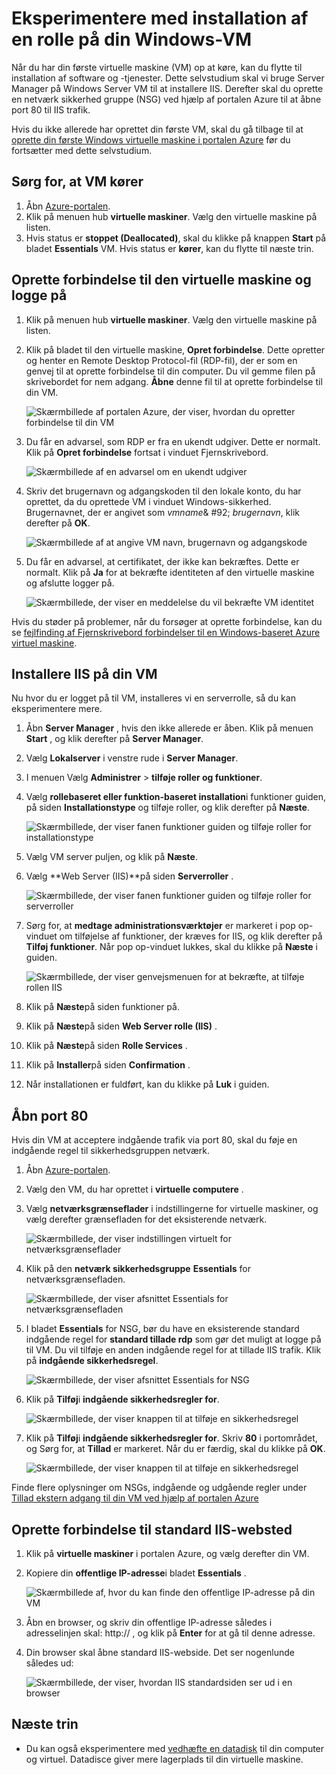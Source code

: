 <properties
    pageTitle="Installere IIS på din første Windows VM | Microsoft Azure"
    description="Eksperimentere med din første Windows virtuelle maskine ved at installere IIS og åbne port 80 ved hjælp af portalen Azure."
    keywords=""
    services="virtual-machines-windows"
    documentationCenter=""
    authors="cynthn"
    manager="timlt"
    editor=""
    tags="azure-resource-manager"/>
<tags
    ms.service="virtual-machines-windows"
    ms.workload="infrastructure-services"
    ms.tgt_pltfrm="vm-windows"
    ms.devlang="na"
    ms.topic="article"
    ms.date="09/06/2016"
    ms.author="cynthn"/>

# <a name="experiment-with-installing-a-role-on-your-windows-vm"></a>Eksperimentere med installation af en rolle på din Windows-VM
    
Når du har din første virtuelle maskine (VM) op at køre, kan du flytte til installation af software og -tjenester. Dette selvstudium skal vi bruge Server Manager på Windows Server VM til at installere IIS. Derefter skal du oprette en netværk sikkerhed gruppe (NSG) ved hjælp af portalen Azure til at åbne port 80 til IIS trafik. 

Hvis du ikke allerede har oprettet din første VM, skal du gå tilbage til at [oprette din første Windows virtuelle maskine i portalen Azure](virtual-machines-windows-hero-tutorial.md) før du fortsætter med dette selvstudium.

## <a name="make-sure-the-vm-is-running"></a>Sørg for, at VM kører

1. Åbn [Azure-portalen](https://portal.azure.com).
2. Klik på menuen hub **virtuelle maskiner**. Vælg den virtuelle maskine på listen.
3. Hvis status er **stoppet (Deallocated)**, skal du klikke på knappen **Start** på bladet **Essentials** VM. Hvis status er **kører**, kan du flytte til næste trin.

## <a name="connect-to-the-virtual-machine-and-sign-in"></a>Oprette forbindelse til den virtuelle maskine og logge på

1.  Klik på menuen hub **virtuelle maskiner**. Vælg den virtuelle maskine på listen.

3. Klik på bladet til den virtuelle maskine, **Opret forbindelse**. Dette opretter og henter en Remote Desktop Protocol-fil (RDP-fil), der er som en genvej til at oprette forbindelse til din computer. Du vil gemme filen på skrivebordet for nem adgang. **Åbne** denne fil til at oprette forbindelse til din VM.

    ![Skærmbillede af portalen Azure, der viser, hvordan du opretter forbindelse til din VM](./media/virtual-machines-windows-hero-tutorial/connect.png)

4. Du får en advarsel, som RDP er fra en ukendt udgiver. Dette er normalt. Klik på **Opret forbindelse** fortsat i vinduet Fjernskrivebord.

    ![Skærmbillede af en advarsel om en ukendt udgiver](./media/virtual-machines-windows-hero-tutorial/rdp-warn.png)

5. Skriv det brugernavn og adgangskoden til den lokale konto, du har oprettet, da du oprettede VM i vinduet Windows-sikkerhed. Brugernavnet, der er angivet som *vmname*& #92; *brugernavn*, klik derefter på **OK**.

    ![Skærmbillede af at angive VM navn, brugernavn og adgangskode](./media/virtual-machines-windows-hero-tutorial/credentials.png)
    
6.  Du får en advarsel, at certifikatet, der ikke kan bekræftes. Dette er normalt. Klik på **Ja** for at bekræfte identiteten af den virtuelle maskine og afslutte logger på.

    ![Skærmbillede, der viser en meddelelse du vil bekræfte VM identitet](./media/virtual-machines-windows-hero-tutorial/cert-warning.png)


Hvis du støder på problemer, når du forsøger at oprette forbindelse, kan du se [fejlfinding af Fjernskrivebord forbindelser til en Windows-baseret Azure virtuel maskine](virtual-machines-windows-troubleshoot-rdp-connection.md).


## <a name="install-iis-on-your-vm"></a>Installere IIS på din VM

Nu hvor du er logget på til VM, installeres vi en serverrolle, så du kan eksperimentere mere.

1. Åbn **Server Manager** , hvis den ikke allerede er åben. Klik på menuen **Start** , og klik derefter på **Server Manager**.
2. Vælg **Lokalserver** i venstre rude i **Server Manager**. 
3. I menuen Vælg **Administrer** > **tilføje roller og funktioner**.
4. Vælg **rollebaseret eller funktion-baseret installation**i funktioner guiden, på siden **Installationstype** og tilføje roller, og klik derefter på **Næste**.

    ![Skærmbillede, der viser fanen funktioner guiden og tilføje roller for installationstype](./media/virtual-machines-windows-hero-tutorial/role-wizard.png)

5. Vælg VM server puljen, og klik på **Næste**.
6. Vælg **Web Server (IIS)**på siden **Serverroller** .

    ![Skærmbillede, der viser fanen funktioner guiden og tilføje roller for serverroller](./media/virtual-machines-windows-hero-tutorial/add-iis.png)

7. Sørg for, at **medtage administrationsværktøjer** er markeret i pop op-vinduet om tilføjelse af funktioner, der kræves for IIS, og klik derefter på **Tilføj funktioner**. Når pop op-vinduet lukkes, skal du klikke på **Næste** i guiden.

    ![Skærmbillede, der viser genvejsmenuen for at bekræfte, at tilføje rollen IIS](./media/virtual-machines-windows-hero-tutorial/confirm-add-feature.png)

8. Klik på **Næste**på siden funktioner på.
9. Klik på **Næste**på siden **Web Server rolle (IIS)** . 
10. Klik på **Næste**på siden **Rolle Services** . 
11. Klik på **Installer**på siden **Confirmation** . 
12. Når installationen er fuldført, kan du klikke på **Luk** i guiden.



## <a name="open-port-80"></a>Åbn port 80 

Hvis din VM at acceptere indgående trafik via port 80, skal du føje en indgående regel til sikkerhedsgruppen netværk. 

1. Åbn [Azure-portalen](https://portal.azure.com).
2. Vælg den VM, du har oprettet i **virtuelle computere** .
3. Vælg **netværksgrænseflader** i indstillingerne for virtuelle maskiner, og vælg derefter grænsefladen for det eksisterende netværk.

    ![Skærmbillede, der viser indstillingen virtuelt for netværksgrænseflader](./media/virtual-machines-windows-hero-tutorial/network-interface.png)

4. Klik på den **netværk sikkerhedsgruppe** **Essentials** for netværksgrænsefladen.

    ![Skærmbillede, der viser afsnittet Essentials for netværksgrænsefladen](./media/virtual-machines-windows-hero-tutorial/select-nsg.png)

5. I bladet **Essentials** for NSG, bør du have en eksisterende standard indgående regel for **standard tillade rdp** som gør det muligt at logge på til VM. Du vil tilføje en anden indgående regel for at tillade IIS trafik. Klik på **indgående sikkerhedsregel**.

    ![Skærmbillede, der viser afsnittet Essentials for NSG](./media/virtual-machines-windows-hero-tutorial/inbound.png)

6. Klik på **Tilføj**i **indgående sikkerhedsregler for**.

    ![Skærmbillede, der viser knappen til at tilføje en sikkerhedsregel](./media/virtual-machines-windows-hero-tutorial/add-rule.png)

7. Klik på **Tilføj**i **indgående sikkerhedsregler for**. Skriv **80** i portområdet, og Sørg for, at **Tillad** er markeret. Når du er færdig, skal du klikke på **OK**.

    ![Skærmbillede, der viser knappen til at tilføje en sikkerhedsregel](./media/virtual-machines-windows-hero-tutorial/port-80.png)
 
Finde flere oplysninger om NSGs, indgående og udgående regler under [Tillad ekstern adgang til din VM ved hjælp af portalen Azure](virtual-machines-windows-nsg-quickstart-portal.md)
 
## <a name="connect-to-the-default-iis-website"></a>Oprette forbindelse til standard IIS-websted

1. Klik på **virtuelle maskiner** i portalen Azure, og vælg derefter din VM.
2. Kopiere din **offentlige IP-adresse**i bladet **Essentials** .

    ![Skærmbillede af, hvor du kan finde den offentlige IP-adresse på din VM](./media/virtual-machines-windows-hero-tutorial/ipaddress.png)

2. Åbn en browser, og skriv din offentlige IP-adresse således i adresselinjen skal: http://<publicIPaddress> , og klik på **Enter** for at gå til denne adresse.
3. Din browser skal åbne standard IIS-webside. Det ser nogenlunde således ud:

    ![Skærmbillede, der viser, hvordan IIS standardsiden ser ud i en browser](./media/virtual-machines-windows-hero-tutorial/iis-default.png)

    

## <a name="next-steps"></a>Næste trin

- Du kan også eksperimentere med [vedhæfte en datadisk](virtual-machines-windows-attach-disk-portal.md) til din computer og virtuel. Datadisce giver mere lagerplads til din virtuelle maskine.
